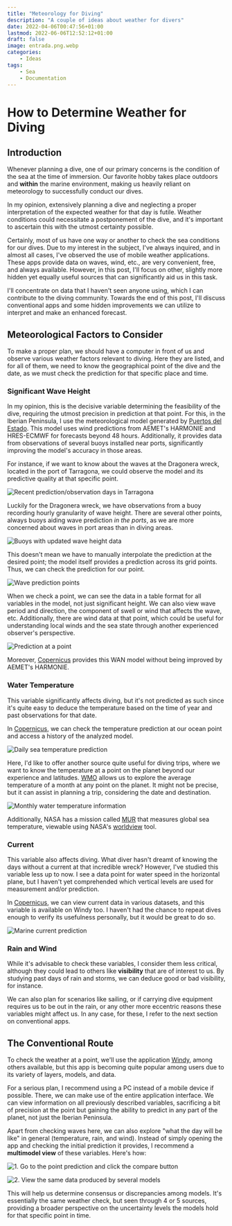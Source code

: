 ```yaml
---
title: "Meteorology for Diving"
description: "A couple of ideas about weather for divers"
date: 2022-04-06T00:47:56+01:00
lastmod: 2022-06-06T12:52:12+01:00
draft: false
image: entrada.png.webp
categories:
    - Ideas
tags:
    - Sea
    - Documentation
---
```


# How to Determine Weather for Diving

## Introduction

Whenever planning a dive, one of our primary concerns is the condition of the sea at the time of immersion. Our favorite hobby takes place outdoors and **within** the marine environment, making us heavily reliant on meteorology to successfully conduct our dives.

In my opinion, extensively planning a dive and neglecting a proper interpretation of the expected weather for that day is futile. Weather conditions could necessitate a postponement of the dive, and it's important to ascertain this with the utmost certainty possible.

Certainly, most of us have one way or another to check the sea conditions for our dives. Due to my interest in the subject, I've always inquired, and in almost all cases, I've observed the use of mobile weather applications. These apps provide data on waves, wind, etc., are very convenient, free, and always available. However, in this post, I'll focus on other, slightly more hidden yet equally useful sources that can significantly aid us in this task.

I'll concentrate on data that I haven't seen anyone using, which I can contribute to the diving community. Towards the end of this post, I'll discuss conventional apps and some hidden improvements we can utilize to interpret and make an enhanced forecast.

## Meteorological Factors to Consider

To make a proper plan, we should have a computer in front of us and observe various weather factors relevant to diving. Here they are listed, and for all of them, we need to know the geographical point of the dive and the date, as we must check the prediction for that specific place and time.

### Significant Wave Height

In my opinion, this is the decisive variable determining the feasibility of the dive, requiring the utmost precision in prediction at that point. For this, in the Iberian Peninsula, I use the meteorological model generated by [Puertos del Estado](https://www.puertos.es/es-es/oceanografia/AccesoSimplificado). This model uses wind predictions from AEMET's HARMONIE and HRES-ECMWF for forecasts beyond 48 hours. Additionally, it provides data from observations of several buoys installed near ports, significantly improving the model's accuracy in those areas.

For instance, if we want to know about the waves at the Dragonera wreck, located in the port of Tarragona, we could observe the model and its predictive quality at that specific point.

![Recent prediction/observation days in Tarragona](2.png.webp)

Luckily for the Dragonera wreck, we have observations from a buoy recording hourly granularity of wave height. There are several other points, always buoys aiding wave prediction _in the ports_, as we are more concerned about waves in port areas than in diving areas.

![Buoys with updated wave height data](1.png.webp)

This doesn't mean we have to manually interpolate the prediction at the desired point; the model itself provides a prediction across its grid points. Thus, we can check the prediction for our point.

![Wave prediction points](3.png.webp)

When we check a point, we can see the data in a table format for all variables in the model, not just significant height. We can also view wave period and direction, the component of swell or wind that affects the wave, etc. Additionally, there are wind data at that point, which could be useful for understanding local winds and the sea state through another experienced observer's perspective.

![Prediction at a point](4.png.webp)

Moreover, [Copernicus](https://myocean.marine.copernicus.eu/data?view=dataset&dataset=MEDSEA_ANALYSISFORECAST_WAV_006_017) provides this WAN model without being improved by AEMET's HARMONIE.

### Water Temperature

This variable significantly affects diving, but it's not predicted as such since it's quite easy to deduce the temperature based on the time of year and past observations for that date.

In [Copernicus](https://myocean.marine.copernicus.eu/light), we can check the temperature prediction at our ocean point and access a history of the analyzed model.

![Daily sea temperature prediction](5.png.webp)

Here, I'd like to offer another source quite useful for diving trips, where we want to know the temperature at a point on the planet beyond our experience and latitudes. [WMO](https://climexp.knmi.nl/monthly_overview_world_weather/index.cgi?var=sst_ncep_w&mon1=jan&year1=2021&anomalie=nee&kort=nee&expert=nee&type=kaartwereld) allows us to explore the average temperature of a month at any point on the planet. It might not be precise, but it can assist in planning a trip, considering the date and destination.

![Monthly water temperature information](6.png.webp)

Additionally, NASA has a mission called [MUR](https://podaac.jpl.nasa.gov/dataset/MUR-JPL-L4-GLOB-v4.1) that measures global sea temperature, viewable using NASA's [worldview](https://soto.podaac.earthdatacloud.nasa.gov/?v=-18.78720059082591,30.727507641081075,21.28282587652165,50.51208320933394) tool.

### Current

This variable also affects diving. What diver hasn't dreamt of knowing the days without a current at that incredible wreck? However, I've studied this variable less up to now. I see a data point for water speed in the horizontal plane, but I haven't yet comprehended which vertical levels are used for measurement and/or prediction.

In [Copernicus](https://myocean.marine.copernicus.eu/data?view=dataset&dataset=MEDSEA_ANALYSISFORECAST_PHY_006_013), we can view current data in various datasets, and this variable is available on Windy too. I haven't had the chance to repeat dives enough to verify its usefulness personally, but it would be great to do so.

![Marine current prediction](7.png.webp)

### Rain and Wind

While it's advisable to check these variables, I consider them less critical, although they could lead to others like **visibility** that are of interest to us. By studying past days of rain and storms, we can deduce good or bad visibility, for instance.

We can also plan for scenarios like sailing, or if carrying dive equipment requires us to be out in the rain, or any other more eccentric reasons these variables might affect us. In any case, for these, I refer to the next section on conventional apps.

## The Conventional Route

To check the weather at a point, we'll use the application [Windy](https://windy.com), among others available, but this app is becoming quite popular among users due to its variety of layers, models, and data.

For a serious plan, I recommend using a PC instead of a mobile device if possible. There, we can make use of the entire application interface. We can view information on all previously described variables, sacrificing a bit of precision at the point but gaining the ability to predict in any part of the planet, not just the Iberian Peninsula.

Apart from checking waves here, we can also explore "what the day will be like" in general (temperature, rain, and wind). Instead of simply opening the app and checking the initial prediction it provides, I recommend a **multimodel view** of these variables. Here's how:

![1. Go to the point prediction and click the compare button](8.png.webp)

![2. View the same data produced by several models](9.png.webp)

This will help us determine consensus or discrepancies among models. It's essentially the same weather check, but seen through 4 or 5 sources, providing a broader perspective on the uncertainty levels the models hold for that specific point in time.
